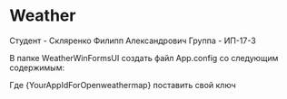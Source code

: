 # Weather
Студент - Скляренко Филипп Александрович
Группа - ИП-17-3

В папке WeatherWinFormsUI создать файл App.config со следующим содержимым:

<?xml version="1.0" encoding="utf-8" ?>
<configuration>
  <appSettings>
    <add key="AppId" value="{YourAppIdForOpenweathermap}"/>
  </appSettings>
</configuration>

Где {YourAppIdForOpenweathermap} поставить свой ключ
